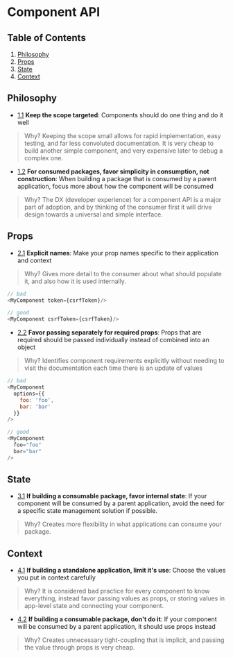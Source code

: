 # Component API

## Table of Contents

  1. [Philosophy](#philosophy)
  1. [Props](#props)
  1. [State](#state)
  1. [Context](#context)

## Philosophy

  - [1.1](#1.1) <a name='1.1'></a> **Keep the scope targeted**: Components should do one thing and do it well

  > Why? Keeping the scope small allows for rapid implementation, easy testing, and far less convoluted documentation. It is very cheap to build another simple component, and very expensive later to debug a complex one.

  - [1.2](#1.2) <a name='1.2'></a> **For consumed packages, favor simplicity in consumption, not construction**: When building a package that is consumed by a parent application, focus more about how the component will be consumed

  > Why? The DX (developer experience) for a component API is a major part of adoption, and by thinking of the consumer first it will drive design towards a universal and simple interface.

## Props

  - [2.1](#2.1) <a name='2.1'></a> **Explicit names**: Make your prop names specific to their application and context

  > Why? Gives more detail to the consumer about what should populate it, and also how it is used internally.

  ```javascript
  // bad
  <MyComponent token={csrfToken}/>

  // good
  <MyComponent csrfToken={csrfToken}/>
  ```

  - [2.2](#2.2) <a name='2.2'></a> **Favor passing separately for required props**: Props that are required should be passed individually instead of combined into an object

  > Why? Identifies component requirements explicitly without needing to visit the documentation each time there is an update of values

  ```javascript
  // bad
  <MyComponent
    options={{
      foo: 'foo',
      bar: 'bar'
    }}
  />

  // good
  <MyComponent
    foo="foo"
    bar="bar"
  />
  ```

## State

  - [3.1](#3.1) <a name='3.1'></a> **If building a consumable package, favor internal state**: If your component will be consumed by a parent application, avoid the need for a specific state management solution if possible.

  > Why? Creates more flexibility in what applications can consume your package.

## Context

  - [4.1](#4.1) <a name='4.1'></a> **If building a standalone application, limit it's use**: Choose the values you put in context carefully

  > Why? It is considered bad practice for every component to know everything, instead favor passing values as props, or storing values in app-level state and connecting your component.

  - [4.2](#4.2) <a name='4.2'></a> **If building a consumable package, don't do it**: If your component will be consumed by a parent application, it should use props instead

  > Why? Creates unnecessary tight-coupling that is implicit, and passing the value through props is very cheap.
